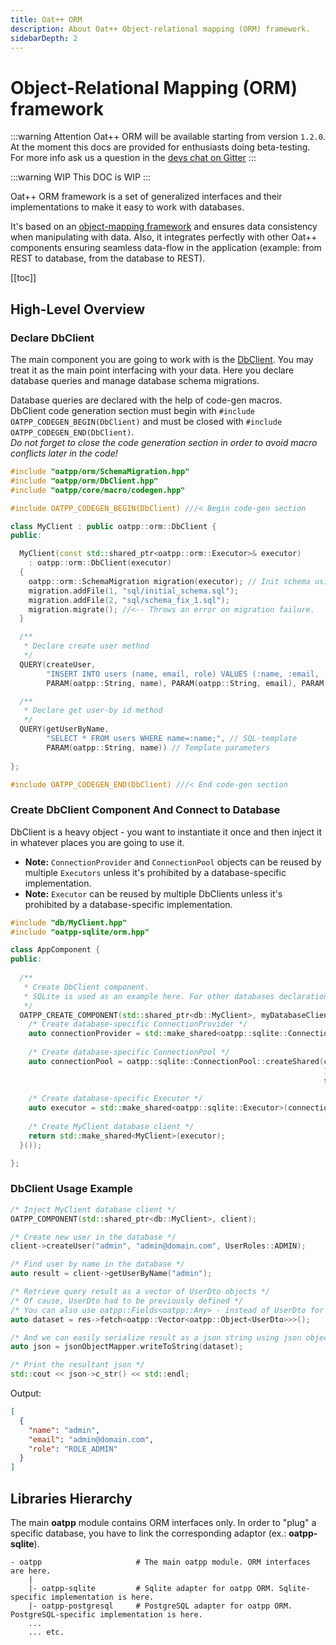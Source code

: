 ```yaml
---
title: Oat++ ORM
description: About Oat++ Object-relational mapping (ORM) framework.
sidebarDepth: 2
---
```


# Object-Relational Mapping (ORM) framework <seo/>

:::warning Attention 
Oat++ ORM will be available starting from version `1.2.0`. 
At the moment this docs are provided for enthusiasts doing beta-testing.   
For more info ask us a question in the [devs chat on Gitter](https://gitter.im/oatpp-framework/Lobby)
:::

:::warning WIP 
This DOC is WIP
:::


Oat++ ORM framework is a set of generalized interfaces and their implementations to make it easy to work with databases.

It's based on an [object-mapping framework](/docs/components/dto/) and ensures data consistency when manipulating with data. 
Also, it integrates perfectly with other Oat++ components ensuring seamless data-flow in the application 
(example: from REST to database, from the database to REST).

[[toc]]

## High-Level Overview

### Declare DbClient

The main component you are going to work with is the [DbClient](/api/latest/oatpp/orm/DbClient/). 
You may treat it as the main point interfacing with your data. Here you declare database queries and manage database schema migrations.

Database queries are declared with the help of code-gen macros.  
DbClient code generation section must begin with 
`#include OATPP_CODEGEN_BEGIN(DbClient)` and must be closed with 
`#include OATPP_CODEGEN_END(DbClient)`.  
*Do not forget to close the code generation section in order to avoid macro conflicts later in the code!*

```cpp
#include "oatpp/orm/SchemaMigration.hpp"
#include "oatpp/orm/DbClient.hpp"
#include "oatpp/core/macro/codegen.hpp"

#include OATPP_CODEGEN_BEGIN(DbClient) ///< Begin code-gen section

class MyClient : public oatpp::orm::DbClient {
public:

  MyClient(const std::shared_ptr<oatpp::orm::Executor>& executor)
    : oatpp::orm::DbClient(executor)
  {
    oatpp::orm::SchemaMigration migration(executor); // Init schema using SchemaMigration
    migration.addFile(1, "sql/initial_schema.sql");
    migration.addFile(2, "sql/schema_fix_1.sql");
    migration.migrate(); //<-- Throws an error on migration failure.
  }

  /**
   * Declare create user method
   */
  QUERY(createUser,
        "INSERT INTO users (name, email, role) VALUES (:name, :email, :role);", // SQL-template
        PARAM(oatpp::String, name), PARAM(oatpp::String, email), PARAM(oatpp::Enum<UserRoles>::AsString, role)) // Template parameters

  /**
   * Declare get user-by id method
   */
  QUERY(getUserByName, 
        "SELECT * FROM users WHERE name=:name;", // SQL-template
        PARAM(oatpp::String, name)) // Template parameters
        
};

#include OATPP_CODEGEN_END(DbClient) ///< End code-gen section
```

### Create DbClient Component And Connect to Database

DbClient is a heavy object - you want to instantiate it once and then inject it in whatever places you are going to use it.  
- **Note:** `ConnectionProvider` and `ConnectionPool` objects can be reused by multiple `Executors` unless it's 
prohibited by a database-specific implementation.
- **Note:** `Executor` can be reused by multiple DbClients unless it's prohibited by a database-specific implementation.

```cpp
#include "db/MyClient.hpp"
#include "oatpp-sqlite/orm.hpp"

class AppComponent {
public:
  
  /**
   * Create DbClient component.
   * SQLite is used as an example here. For other databases declaration is similar.
   */
  OATPP_CREATE_COMPONENT(std::shared_ptr<db::MyClient>, myDatabaseClient)([] {
    /* Create database-specific ConnectionProvider */
    auto connectionProvider = std::make_shared<oatpp::sqlite::ConnectionProvider>("/path/to/database.sqlite");    
  
    /* Create database-specific ConnectionPool */
    auto connectionPool = oatpp::sqlite::ConnectionPool::createShared(connectionProvider, 
                                                                      10 /* max-connections */, 
                                                                      std::chrono::seconds(5) /* connection TTL */);
    
    /* Create database-specific Executor */
    auto executor = std::make_shared<oatpp::sqlite::Executor>(connectionPool);
  
    /* Create MyClient database client */
    return std::make_shared<MyClient>(executor);
  }());

};
```

### DbClient Usage Example

```cpp
/* Inject MyClient database client */
OATPP_COMPONENT(std::shared_ptr<db::MyClient>, client);

/* Create new user in the database */
client->createUser("admin", "admin@domain.com", UserRoles::ADMIN);

/* Find user by name in the database */
auto result = client->getUserByName("admin");

/* Retrieve query result as a vector of UserDto objects */
/* Of cause, UserDto had to be previously defined */
/* You can also use oatpp::Fields<oatpp::Any> - instead of UserDto for any arbitrary result */
auto dataset = res->fetch<oatpp::Vector<oatpp::Object<UserDto>>>();

/* And we can easily serialize result as a json string using json object mapper */
auto json = jsonObjectMapper.writeToString(dataset);

/* Print the resultant json */
std::cout << json->c_str() << std::endl;
```

Output:

```json
[
  {
    "name": "admin",
    "email": "admin@domain.com",
    "role": "ROLE_ADMIN"
  }
]
```

## Libraries Hierarchy

The main **oatpp** module contains ORM interfaces only. In order to "plug" a specific database, 
you have to link the corresponding adaptor (ex.: **oatpp-sqlite**).

```
- oatpp                     # The main oatpp module. ORM interfaces are here.
    |
    |- oatpp-sqlite         # Sqlite adapter for oatpp ORM. Sqlite-specific implementation is here.
    |- oatpp-postgresql     # PostgreSQL adapter for oatpp ORM. PostgreSQL-specific implementation is here.
    ...
    ... etc.
```
